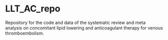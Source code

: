 # LLT_AC_repo
Repository for the code and data of the systematic review and meta analysis on concomitant lipid lowering and anticoagulant therapy for venous thromboembolism.
